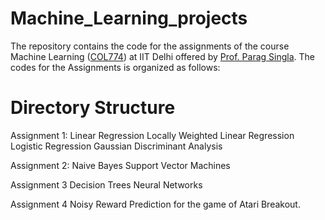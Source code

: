 # Machine_Learning_projects
The repository contains the code for the assignments of the course Machine Learning ([COL774]([url](https://www.cse.iitd.ac.in/~parags/teaching/2019/col774/))) at IIT Delhi offered by [Prof. Parag Singla]([url](https://www.cse.iitd.ac.in/~parags/)). The codes for the Assignments is organized as follows:

# Directory Structure

Assignment 1:
Linear Regression
Locally Weighted Linear Regression
Logistic Regression
Gaussian Discriminant Analysis

Assignment 2:
Naive Bayes
Support Vector Machines

Assignment 3
Decision Trees
Neural Networks

Assignment 4
Noisy Reward Prediction for the game of Atari Breakout.
